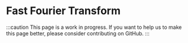# Fast Fourier Transform

:::caution
This page is a work in progress. If you want to help us to make this page better, please consider contributing on GitHub.
:::